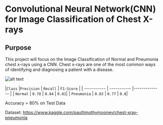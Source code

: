 # Convolutional Neural Network(CNN) for Image Classification of Chest X-rays

## Purpose
This project will focus on the Image Classification of Normal and Pneumonia chest x-rays using a CNN. Chest x-rays are one of the most common ways of identifying and diagnosing a patient with a disease. 


![alt text](image.jpg)


|`Class`        |`Precision`  | `Recall`    | `F1-Score`    |
| -----------   | ----------- |-------------- |
| `Normal`      | `0.78`       | `0.84` | `0.81`|
| `Pneumonia`   | `0.83`        | `0.77` | `0.8`|

Accuracy = 80% on Test Data

Dataset:
https://www.kaggle.com/paultimothymooney/chest-xray-pneumonia

